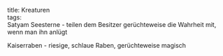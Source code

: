 title: Kreaturen  
tags:   
Satyam Seesterne - teilen dem Besitzer gerüchteweise die Wahrheit mit, wenn man ihn anlügt

Kaiserraben - riesige, schlaue Raben, gerüchteweise magisch